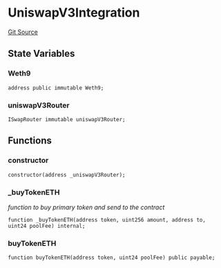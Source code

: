# UniswapV3Integration
[Git Source](https://github.com//Team3dVidyaGames/Contracts/blob/979b23aadc6ba57e24bde02cea0a160d5543b450/src/contracts/agnosia/UniswapV3Integration.sol)


## State Variables
### Weth9

```solidity
address public immutable Weth9;
```


### uniswapV3Router

```solidity
ISwapRouter immutable uniswapV3Router;
```


## Functions
### constructor


```solidity
constructor(address _uniswapV3Router);
```

### _buyTokenETH

*function to buy primary token and send to the contract*


```solidity
function _buyTokenETH(address token, uint256 amount, address to, uint24 poolFee) internal;
```

### buyTokenETH


```solidity
function buyTokenETH(address token, uint24 poolFee) public payable;
```

